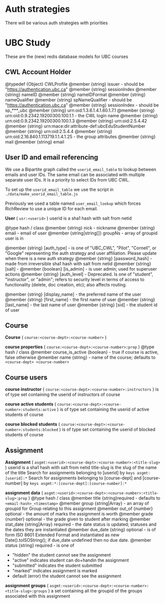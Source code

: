 # Auth strategies

There will be various auth strategies with priorities


# UBC Study

These are the (new) redis database models for UBC courses

## CWL Account Holder

@typedef {Object} CWLProfile
@member {string} issuer - should be "https://authentication.ubc.ca"
@member {string} sessionIndex
@member {string} nameID
@member {string} nameIDFormat
@member {string} nameQualifier
@member {string} spNameQualifier - should be "https://authentication.ubc.ca"
@member {string} sessionIndex - should be sp_***_ubc
@member {string} urn:oid:1.3.6.1.4.1.60.1.7.1
@member {string} urn:oid:0.9.2342.19200300.100.1.1 - the CWL login name
@member {string} urn:oid:0.9.2342.19200300.100.1.3
@member {string} urn:oid:2.5.4.42
@member {string} urn:mace:dir:attribute-def:ubcEduStudentNumber
@member {string} urn:oid:2.5.4.4
@member {string} urn:oid:2.16.840.1.113719.1.1.4.1.25 - the group attributes
@member {string} mail
@member {string} email

## User ID and email referencing

We use a Bipartite graph called the `userid_email_table` to lookup between emails and user IDs. The same email can be associated with multiple separate user IDs. It is a priority to select IDs from UBC CWL.

To set up the `userid_email_table` we use the script in `./data/make_userid_email_table.js`

Previously we used a table named `user_email_lookup` which forces RichReview to use a unique ID for each email.

**User** ( `usr:<userid>` )
userid is a sha1 hash with salt from netid

@type    hash / class
@member {string} nick             - nickname
@member {string} email            - email of user
@member {string|string[]} groupNs - array of groupid user is in

@member {string} [auth_type]      - is one of "UBC_CWL", "Pilot", "Cornell", or "Google" representing the auth strategy and user affiliation. Please update when there is a new auth strategy
@member {string} [password_hash]  - made from irreversible sha1 hash with salt from netid
@member {string} [salt]           -
@member {boolean} [is_admin]      - is user admin; used for superuser actions
@member {string} [auth_level]     - Deprecated. Is one of "student", "instructor", or "admin"; refers to security level in terms of access to functionality (delete, doc creation, etc); also affects routing.

@member {string} [display_name]   - the preferred name of the user
@member {string} [first_name]     - the first name of user
@member {string} [last_name]      - the last name of user
@member {string} [sid]            - the student id of user

## Course

**Course** ( `course:<course-dept>:<course-number>` )

**course properties** ( `course:<course-dept>:<course-number>:prop` )
@type hash / class
@member course_is_active {boolean} - true if course is active, false otherwise
@member name  {string} - name of the course; defaults to `<course-dept> <course-number>`

## Course users

**course instructor** ( `course:<course-dept>:<course-number>:instructors` ) is of type set containing the userid of instructors of course

**course active students** ( `course:<course-dept>:<course-number>:students:active` ) is of type set containing the userid of active students of course

**course blocked students** ( `course:<course-dept>:<course-number>:students:blocked` ) is of type set containing the userid of blocked students of course

## Assignment

**Assignment** ( `asgmt:<userid>:<course-dept>:<course-number>:<title-slug>` )
userid      is a sha1 hash with salt from netid
title-slug  is the slug of the name of the title
Search for assignments belonging to [userid] by `keys asgmt:[userid]:*`
Search for assignments belonging to [course-dept] and [course-number] by `keys asgmt:*:[course-dept]:[course-number]:*`

**assignment data** ( `asgmt:<userid>:<course-dept>:<course-number>:<title-slug>:prop` )
@type    hash / class
@member title     {string}required - defaults to `<email-hash>_<timestamp>`
@member group     {string|Array<string>} - an array of groupid for Group relating to this assignment
@member out_of    {number} optional - the amount of marks the assignment is worth
@member grade     {number} optional - the grade given to student after marking
@member stat_date {string|Array<string>} required - the date status is updated; statuses and the dates they are instantiated
@member due_date  {string} optional - is of form ISO 8601 Extended Format and instantiated as new Date().toISOString(); if due_date undefined then no due date.
@member status   {string} required - is one of
 -   "hidden"    the student cannot see the assignment
 -   "active"    indicates student can do+handin the assignment
 -   "submitted" indicates the student submitted
 -   "marked"    indicates assignment is marked
 -   default     (error) the student cannot see the assignment

**assignment groups** ( `asgmt:<userid>:<course-dept>:<course-number>:<title-slug>:groups` ) a set containing all the groupid of the groups associated with this assignment